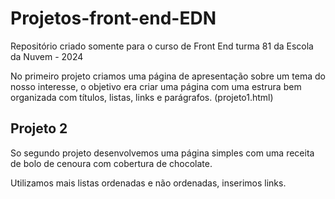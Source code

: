 # Projetos-front-end-EDN
Repositório criado somente para o curso de Front End turma 81 da Escola da Nuvem - 2024

No primeiro projeto criamos uma página de apresentação sobre um tema do nosso interesse,
o objetivo era criar uma página com uma estrura bem organizada com títulos, listas, links e parágrafos. (projeto1.html)

## Projeto 2 

So segundo projeto desenvolvemos uma página simples com uma receita de bolo de cenoura com cobertura de chocolate.

Utilizamos mais listas ordenadas e não ordenadas, inserimos links.